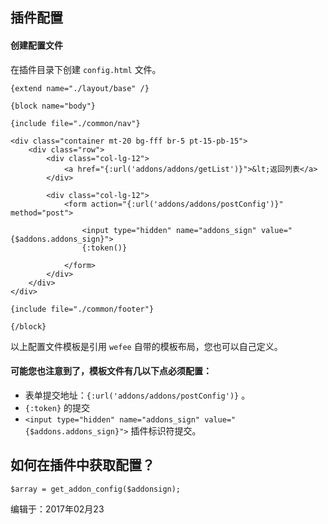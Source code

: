 ## 插件配置

#### 创建配置文件

在插件目录下创建 `config.html` 文件。

```
{extend name="./layout/base" /}

{block name="body"}

{include file="./common/nav"}

<div class="container mt-20 bg-fff br-5 pt-15-pb-15">
    <div class="row">
        <div class="col-lg-12">
            <a href="{:url('addons/addons/getList')}">&lt;返回列表</a>
        </div>

        <div class="col-lg-12">
            <form action="{:url('addons/addons/postConfig')}" method="post">
                
                <input type="hidden" name="addons_sign" value="{$addons.addons_sign}">
                {:token()}

            </form>
        </div>
    </div>
</div>

{include file="./common/footer"}

{/block}
```


以上配置文件模板是引用 `wefee` 自带的模板布局，您也可以自己定义。

#### 可能您也注意到了，模板文件有几以下点必须配置：

+ 表单提交地址：`{:url('addons/addons/postConfig')}` 。
+ `{:token}` 的提交
+ `<input type="hidden" name="addons_sign" value="{$addons.addons_sign}">` 插件标识符提交。


## 如何在插件中获取配置？

```
$array = get_addon_config($addonsign);
```



编辑于：2017年02月23